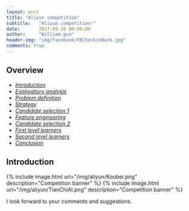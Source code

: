 ```yaml
---
layout: post
title: "Aliyun competition"
subtitle:   "Aliyun competition!"
date:       2017-09-20 00:00:00
author:     "William.guo"
header-img: "img/Facebook/FBCheckinDark.jpg"
comments: true
---
```


## Overview

* *[Introduction](#introduction)*
* *[Exploratory analysis](#explorAnalysis)*
* *[Problem definition](#probDef)*
* *[Strategy](#strategy)*
* *[Candidate selection 1](#candidateSel1)*
* *[Feature engineering](#featEng)*
* *[Candidate selection 2](#candidateSel2)*
* *[First level learners](#firstLL)*
* *[Second level learners](#secondLL)*
* *[Conclusion](#conclusion)*

## <a name="introduction"><a> Introduction

{% include image.html url="/img/aliyun/Koubei.png" description="Competition banner" %}
{% include image.html url="/img/aliyun/TianChiAI.png" description="Competition banner" %}


I look forward to your comments and suggestions.


